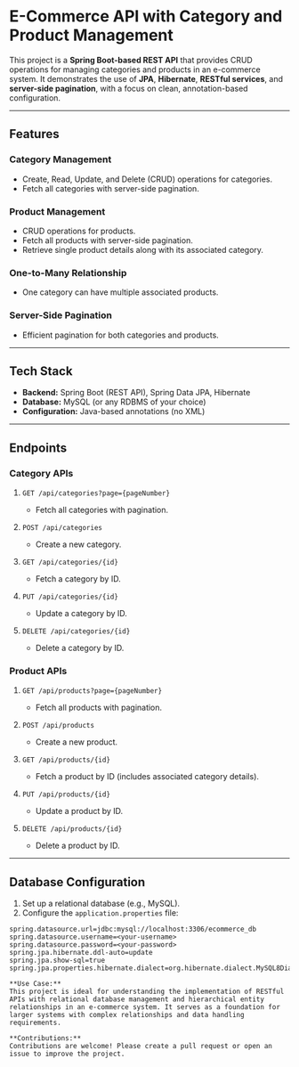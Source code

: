 # E-Commerce API with Category and Product Management  

This project is a **Spring Boot-based REST API** that provides CRUD operations for managing categories and products in an e-commerce system. It demonstrates the use of **JPA**, **Hibernate**, **RESTful services**, and **server-side pagination**, with a focus on clean, annotation-based configuration.

---

## Features  

### Category Management  
- Create, Read, Update, and Delete (CRUD) operations for categories.  
- Fetch all categories with server-side pagination.  

### Product Management  
- CRUD operations for products.  
- Fetch all products with server-side pagination.  
- Retrieve single product details along with its associated category.  

### One-to-Many Relationship  
- One category can have multiple associated products.  

### Server-Side Pagination  
- Efficient pagination for both categories and products.  

---

## Tech Stack  

- **Backend:** Spring Boot (REST API), Spring Data JPA, Hibernate  
- **Database:** MySQL (or any RDBMS of your choice)  
- **Configuration:** Java-based annotations (no XML)  

---

## Endpoints  

### Category APIs  
1. `GET /api/categories?page={pageNumber}`  
   - Fetch all categories with pagination.  

2. `POST /api/categories`  
   - Create a new category.  

3. `GET /api/categories/{id}`  
   - Fetch a category by ID.  

4. `PUT /api/categories/{id}`  
   - Update a category by ID.  

5. `DELETE /api/categories/{id}`  
   - Delete a category by ID.  

### Product APIs  
1. `GET /api/products?page={pageNumber}`  
   - Fetch all products with pagination.  

2. `POST /api/products`  
   - Create a new product.  

3. `GET /api/products/{id}`  
   - Fetch a product by ID (includes associated category details).  

4. `PUT /api/products/{id}`  
   - Update a product by ID.  

5. `DELETE /api/products/{id}`  
   - Delete a product by ID.  

---

## Database Configuration  

1. Set up a relational database (e.g., MySQL).  
2. Configure the `application.properties` file:  

```properties
spring.datasource.url=jdbc:mysql://localhost:3306/ecommerce_db
spring.datasource.username=<your-username>
spring.datasource.password=<your-password>
spring.jpa.hibernate.ddl-auto=update
spring.jpa.show-sql=true
spring.jpa.properties.hibernate.dialect=org.hibernate.dialect.MySQL8Dialect

**Use Case:**
This project is ideal for understanding the implementation of RESTful APIs with relational database management and hierarchical entity relationships in an e-commerce system. It serves as a foundation for larger systems with complex relationships and data handling requirements.

**Contributions:**
Contributions are welcome! Please create a pull request or open an issue to improve the project.

